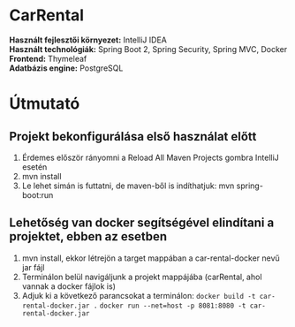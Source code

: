 # CarRental
**Használt fejlesztői környezet:** IntelliJ IDEA<br>
**Használt technológiák:** Spring Boot 2, Spring Security, Spring MVC, Docker<br>
**Frontend:** Thymeleaf<br>
**Adatbázis engine:** PostgreSQL

# Útmutató
## Projekt bekonfigurálása első használat előtt<br>
 
  1. Érdemes először rányomni a Reload All Maven Projects gombra IntelliJ esetén
  2. mvn install
  3. Le lehet simán is futtatni, de maven-ből is indíthatjuk: mvn spring-boot:run
  
## Lehetőség van docker segítségével elindítani a projektet, ebben az esetben

 1. mvn install, ekkor létrejön a target mappában a car-rental-docker nevű jar fájl
 2. Terminálon belül navigáljunk a projekt mappájába (carRental, ahol vannak a docker fájlok is)
 3. Adjuk ki a következő parancsokat a terminálon: 
              ```docker build -t car-rental-docker.jar .```
              ```docker run --net=host -p 8081:8080 -t car-rental-docker.jar```
 

